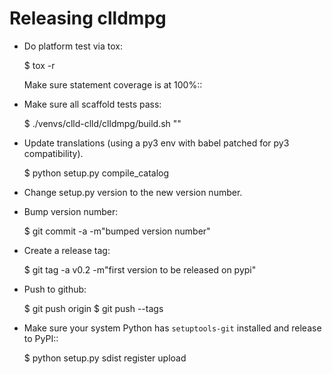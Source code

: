 Releasing clldmpg
=================

- Do platform test via tox:

  $ tox -r

  Make sure statement coverage is at 100%::

- Make sure all scaffold tests pass:

  $ ./venvs/clld-clld/clldmpg/build.sh "<prev-rel-no>"

- Update translations (using a py3 env with babel patched for py3 compatibility).

  $ python setup.py compile_catalog

- Change setup.py version to the new version number.

- Bump version number:

  $ git commit -a -m"bumped version number"

- Create a release tag:

  $ git tag -a v0.2 -m"first version to be released on pypi"

- Push to github:

  $ git push origin
  $ git push --tags

- Make sure your system Python has ``setuptools-git`` installed and release to
  PyPI::

  $ python setup.py sdist register upload

